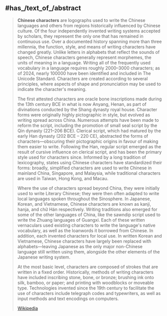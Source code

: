 ﻿---
aliases:
- "Chinese characters"
has_id_wikidata: Q8201
has_effect: "[[_Standards/WikiData/WD~East Asian cultural sphere,716566]]"
has_part_s_:
- "[[_Standards/WikiData/WD~Chinese character radical,849778]]"
- "[[_Standards/WikiData/WD~Chinese character stroke,1689024]]"
- "[[_Standards/WikiData/WD~hanzi component,15911848]]"
creator: '[[_Standards/WikiData/WD~Cangjie,1033199]]'
part_of:
- '[[_Standards/WikiData/WD~CJKV,1198450]]'
- "[[_Standards/WikiData/WD~Han with Bopomofo,28454520]]"
- '[[_Standards/WikiData/WD~Chinese,7850]]'
instance_of:
- "[[_Standards/WikiData/WD~logographic writing system,3953107]]"
- "[[_Standards/WikiData/WD~natural writing system,29517555]]"
- "[[_Standards/WikiData/WD~writing system,8192]]"
history_of_topic:
- "[[_Standards/WikiData/WD~stages of evolution of Chinese characters,4532947]]"
- "[[_Standards/WikiData/WD~history of Chinese characters,15899315]]"
has_part_s_of_the_class: '[[_Standards/WikiData/WD~sinogram,17300291]]'
different_from: '[[_Standards/WikiData/WD~sinogram,17300291]]'
script_directionality:
- '[[_Standards/WikiData/WD~left-to-right,17321844]]'
- "[[_Standards/WikiData/WD~vertical right-to-left,105395084]]"
based_on: '[[_Standards/WikiData/WD~proto-writing,18175774]]'
topic_s_main_template: '[[_Standards/WikiData/WD~Q91927946,91927946]]'
inception: "-1250-01-01T00:00:00Z"
has_time_started: "-1250-01-01T00:00:00Z"
facet_of:
- '[[_Standards/WikiData/WD~Japanese,5287]]'
- '[[_Standards/WikiData/WD~Chinese,7850]]'
language_of_work_or_name:
- '[[_Standards/WikiData/WD~Japanese,5287]]'
- '[[_Standards/WikiData/WD~Chinese,7850]]'
- '[[_Standards/WikiData/WD~Korean,9176]]'
- '[[_Standards/WikiData/WD~Vietnamese,9199]]'
- '[[_Standards/WikiData/WD~Zhuang,13216]]'
- '[[_Standards/WikiData/WD~Okinawan,34233]]'
Wikidata_property: "Han character in this lexeme"
subclass_of: "[[_Standards/WikiData/WD~writing system,8192]]"
country_of_origin: '[[_Standards/WikiData/WD~China,29520]]'
ISO_15924_numeric_code: 500
name:
- Han
- "Han (Hanzi, Kanji, Hanja)"
- "idéogrammes han (sinogrammes)"
ISO_15924_alpha_4_code: Hani
distribution_map: "http://commons.wikimedia.org/wiki/Special:FilePath/Chinese-Characters-Distribution.png"
image: "http://commons.wikimedia.org/wiki/Special:FilePath/Hanzi.svg"
Commons_gallery: "Chinese character"
Commons_category: "Chinese writing"
Unicode_range: U+2E80-2EFF,U+3000-303F,U+3200-32FF,U+3300-33FF,U+3400-4DBF,U+4E00-9FFF,U+F900-FAFF,U+FE30-FE4F
---

## #has_/text_of_/abstract 

> **Chinese characters** are logographs used to write the Chinese languages and others from regions historically influenced by Chinese culture. Of the four independently invented writing systems accepted by scholars, they represent the only one that has remained in continuous use. Over a documented history spanning more than three millennia, the function, style, and means of writing characters have changed greatly. Unlike letters in alphabets that reflect the sounds of speech, Chinese characters generally represent morphemes, the units of meaning in a language. Writing all of the frequently used vocabulary in a language requires roughly 2000–3000 characters; as of 2024, nearly 100000 have been identified and included in  The Unicode Standard. Characters are created according to several principles, where aspects of shape and pronunciation may be used to indicate the character's meaning.
>
> The first attested characters are oracle bone inscriptions made during the 13th century BCE in what is now Anyang, Henan, as part of divinations conducted by the Shang dynasty royal house. Character forms were originally highly pictographic in style, but evolved as writing spread across China. Numerous attempts have been made to reform the script, including the promotion of small seal script by the Qin dynasty (221–206 BCE). Clerical script, which had matured by the early Han dynasty (202 BCE – 220 CE), abstracted the forms of characters—obscuring their pictographic origins in favour of making them easier to write. Following the Han, regular script emerged as the result of cursive influence on clerical script, and has been the primary style used for characters since. Informed by a long tradition of lexicography, states using Chinese characters have standardized their forms: broadly, simplified characters are used to write Chinese in mainland China, Singapore, and Malaysia, while traditional characters are used in Taiwan, Hong Kong, and Macau.
>
> Where the use of characters spread beyond China, they were initially used to write Literary Chinese; they were then often adapted to write local languages spoken throughout the Sinosphere. In Japanese, Korean, and Vietnamese, Chinese characters are known as kanji, hanja, and chữ Hán respectively. Writing traditions also emerged for some of the other languages of China, like the sawndip script used to write the Zhuang languages of Guangxi. Each of these written vernaculars used existing characters to write the language's native vocabulary, as well as the loanwords it borrowed from Chinese. In addition, each invented characters for local use. In written Korean and Vietnamese, Chinese characters have largely been replaced with alphabets—leaving Japanese as the only major non-Chinese language still written using them, alongside the other elements of the Japanese writing system.
>
> At the most basic level, characters are composed of strokes that are written in a fixed order. Historically, methods of writing characters have included inscribing stone, bone, or bronze; brushing ink onto silk, bamboo, or paper; and printing with woodblocks or moveable type. Technologies invented since the 19th century to facilitate the use of characters include telegraph codes and typewriters, as well as input methods and text encodings on computers.
>
> [Wikipedia](https://en.wikipedia.org/wiki/Chinese%20characters) 

